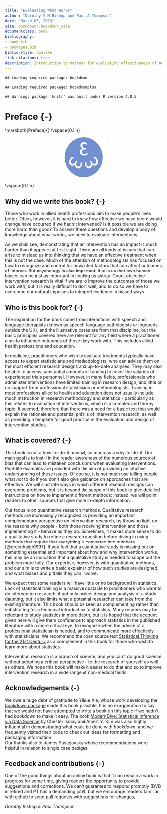 ```yaml
--- 
title: "Evaluating What Works"
author: "Dorothy V M Bishop and Paul A Thompson"
date: "March 05, 2023"
site: bookdown::bookdown_site
documentclass: book
bibliography:
- book.bib
- packages.bib
biblio-style: apalike
link-citations: true
description: Introduction to methods for evaluating effectiveness of non-medical interventions
---
```



```
## Loading required package: bookdown
```

```
## Loading required package: bookdownplus
```

```
## Warning: package 'knitr' was built under R version 4.0.5
```

# Preface {-}
<!---- for include_image you need bookdownplus package. This was problematic so I now have the include_graphics version-->
\markboth{Preface}{} <!---- from stack overflow - attempt to fix problem with bookdown missing chapter headings, not sure if it works -->
\vspace{0.1in}
<!---- Useful information on bibtext formatting from Zotero is here: https://retorque.re/zotero-better-bibtex/citing/ -->
<center>
<img src="images/logo_alone_new.png" width="143" />
</center>

\vspace{0.1in}


## Why did we write this book? {-}

Those who work in allied health professions aim to make people's lives better. Often, however, it is hard to know how effective we have been: would change have occurred if we hadn't intervened? Is it possible we are doing more harm than good? To answer these questions and develop a body of knowledge about what works, we need to evaluate interventions.  

As we shall see, demonstrating that an intervention has an impact is much harder than it appears at first sight. There are all kinds of issues that can arise to mislead us into thinking that we have an effective treatment when this is not the case. Much of the attention of methodologists has focused on how to recognize and control for unwanted factors that can affect outcomes of interest. But psychology is also important: it tells us that own human biases can be just as important in leading us astray. Good, objective intervention research is vital if we are to improve the outcomes of those we work with, but it is really difficult to do it well, and to do so we have to overcome our natural impulses to interpret evidence in biased ways.

## Who is this book for? {-}

The inspiration for the book came from interactions with speech and language therapists (known as speech-language pathologists or logopeds outside the UK), and the illustrative cases are from that discipline, but the basic principles covered here are relevant for any field where a practitioner aims to influence outcomes of those they work with. This includes allied health professions and education.  

In medicine, practitioners who wish to evaluate treatments typically have access to expert statisticians and methodologists, who can advise them on the most efficient research designs and up-to-date analyses. They may also be able to access substantial amounts of funding to cover the salaries of experienced trials personnel. However, in many fields, professionals who administer interventions have limited training in research design, and little or no support from professional statisticians or methodologists. Training in most professions allied to health and education does not usually include much instruction in research methodology and statistics - particularly as this relates to evaluation of interventions, which is a complex and thorny topic. It seemed, therefore that there was a need for a basic text that would explain the rationale and potential pitfalls of intervention research, as well as providing a template for good practice in the evaluation and design of intervention studies. 

## What is covered? {-}

This book is not a how-to-do-it manual, so much as a why-to-do-it. Our main goal is to instill in the reader awareness of the numerous sources of bias that can lead to mistaken conclusions when evaluating interventions. Real-life examples are provided with the aim of providing an intuitive understanding of these issues. Of course, it is not much use telling people what _not_ to do if you don't also give guidance on approaches that are effective. We will illustrate ways in which different research designs can overcome problems, but it is beyond the scope of this book to give detailed instructions on how to implement different methods: instead, we will point readers to other sources that give more in-depth information. 

Our focus is on quantitative research methods. Qualitative research methods are increasingly recognized as providing an important complementary perspective on intervention research, by throwing light on the reasons why people - both those receiving intervention and those implementing it - behave as they do. Sometimes, it makes more sense to do a qualitative study to refine a research question before diving in using methods that require that everything is converted into numbers [@greenhalgh1997]. If you feel that a quantitative study is missing out on something essential and important about how and why intervention works, this may be an indication that a qualitative study is needed to scope out the problem more fully. Our expertise, however, is with quantitative methods, and our aim is to write a basic explainer of how such studies are designed, and what biases and pitfalls they can involve. 

We expect that some readers will have little or no background in statistics. Lack of statistical training is a massive obstacle to practitioners who want to do intervention research: it not only makes design and analysis of a study daunting, but it also limits what a potential researcher can take from the existing literature. This book should be seen as complementing rather than substituting for a technical introduction to statistics. Many readers may be reluctant to study statistics in more depth, but it is hoped that the account given here will give them confidence to approach statistics in the published literature with a more critical eye, to recognize when the advice of a professional statistician is needed, and to communicate more effectively with statisticians. We recommend the open source text [Statistical Thinking for the 21st Century](https://github.com/statsthinking21/statsthinking21) as a complement to this book for those who wish to learn more about statistics.  

Intervention research is a branch of science, and you can't do good science without adopting a critical perspective – to the research of yourself as well as others. We hope this book will make it easier to do that and so to improve intervention research in a wide range of non-medical fields. 

## Acknowledgements {-}
We owe a huge debt of gratitude to Yihue Xie, whose work developing the [_bookdown_ package](https://bookdown.org/) made this book possible. It is no exaggeration to say that we would not have attempted to write a book on this topic if we hadn't had _bookdown_ to make it easy. The book [ModernDive: Statistical Inference via Data Science](https://moderndive.com/) by Chester Ismay and Albert Y. Kim was also highly influential in demonstrating what could be done with _bookdown_, and we frequently visited their code to check out ideas for formatting and packaging information.  
Our thanks also to James Pustejovsky whose recommendations were helpful in relation to single case designs. 

## Feedback and contributions {-}
One of the good things about an online book is that it can remain a work in progress for some time, giving readers the opportunity to provide suggestions and corrections. We can't guarantee to respond promptly (DVB is retired and PT has a demanding job!), but we encourage readers familiar with github to send pull requests with suggestions for changes, 




_Dorothy Bishop \& Paul Thompson_
